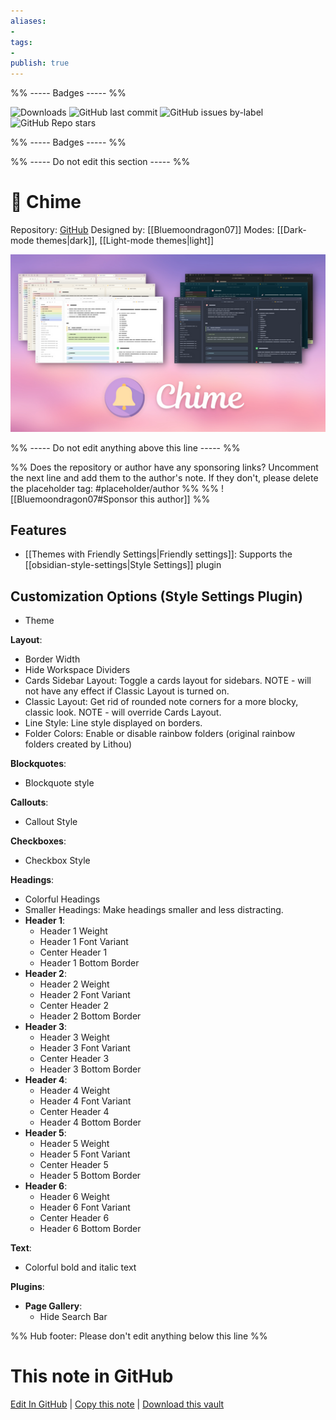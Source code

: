 ```yaml
---
aliases:
- 
tags: 
- 
publish: true
---
```


%% ----- Badges ----- %%

![Downloads](https://img.shields.io/badge/downloads-6246-573E7A?style=for-the-badge&logo=)
![GitHub last commit](https://img.shields.io/github/last-commit/Bluemoondragon07/chime-theme?color=573E7A&label=last%20update&logo=github&style=for-the-badge)
![GitHub issues by-label](https://img.shields.io/github/issues/Bluemoondragon07/chime-theme/help%20wanted?color=573E7A&logo=github&style=for-the-badge) 
![GitHub Repo stars](https://img.shields.io/github/stars/Bluemoondragon07/chime-theme?color=573E7A&logo=github&style=for-the-badge)

%% ----- Badges ----- %%

%% ----- Do not edit this section ----- %%

# 🔔 Chime

Repository: [GitHub](https://github.com/Bluemoondragon07/chime-theme)
Designed by: [[Bluemoondragon07]]
Modes: [[Dark-mode themes|dark]], [[Light-mode themes|light]]



![screenshot](https://github.com/Bluemoondragon07/chime-theme/raw/HEAD/Chime.png)

%% ----- Do not edit anything above this line ----- %% 

%% Does the repository or author have any sponsoring links? Uncomment the next line and add them to the author's note. If they don't, please delete the placeholder tag: #placeholder/author %%
%% ![[Bluemoondragon07#Sponsor this author]] %%


## Features

- [[Themes with Friendly Settings|Friendly settings]]: Supports the [[obsidian-style-settings|Style Settings]] plugin

## Customization Options (Style Settings Plugin) 
- Theme

**Layout**: 
- Border Width
- Hide Workspace Dividers
- Cards Sidebar Layout: Toggle a cards layout for sidebars. NOTE - will not have any effect if Classic Layout is turned on.
- Classic Layout: Get rid of rounded note corners for a more blocky, classic look. NOTE - will override Cards Layout.
- Line Style: Line style displayed on borders.
- Folder Colors: Enable or disable rainbow folders (original rainbow folders created by Lithou)

**Blockquotes**: 
- Blockquote style

**Callouts**: 
- Callout Style

**Checkboxes**: 
- Checkbox Style

**Headings**: 
- Colorful Headings
- Smaller Headings: Make headings smaller and less distracting.
- **Header 1**: 
    - Header 1 Weight
    - Header 1 Font Variant
    - Center Header 1
    - Header 1 Bottom Border
- **Header 2**: 
    - Header 2 Weight
    - Header 2 Font Variant
    - Center Header 2
    - Header 2 Bottom Border
- **Header 3**: 
    - Header 3 Weight
    - Header 3 Font Variant
    - Center Header 3
    - Header 3 Bottom Border
- **Header 4**: 
    - Header 4 Weight
    - Header 4 Font Variant
    - Center Header 4
    - Header 4 Bottom Border
- **Header 5**: 
    - Header 5 Weight
    - Header 5 Font Variant
    - Center Header 5
    - Header 5 Bottom Border
- **Header 6**: 
    - Header 6 Weight
    - Header 6 Font Variant
    - Center Header 6
    - Header 6 Bottom Border

**Text**: 
- Colorful bold and italic text

**Plugins**: 
- **Page Gallery**: 
    - Hide Search Bar


%% Hub footer: Please don't edit anything below this line %%

# This note in GitHub

<span class="git-footer">[Edit In GitHub](https://github.dev/obsidian-community/obsidian-hub/blob/main/02%20-%20Community%20Expansions/02.05%20All%20Community%20Expansions/Themes/%F0%9F%94%94%20Chime.md "git-hub-edit-note") | [Copy this note](https://raw.githubusercontent.com/obsidian-community/obsidian-hub/main/02%20-%20Community%20Expansions/02.05%20All%20Community%20Expansions/Themes/%F0%9F%94%94%20Chime.md "git-hub-copy-note") | [Download this vault](https://github.com/obsidian-community/obsidian-hub/archive/refs/heads/main.zip "git-hub-download-vault") </span>
